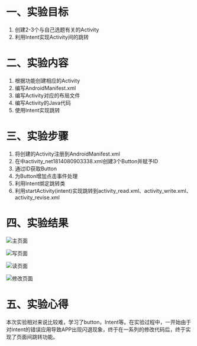 # 一、实验目标

1. 创建2-3个与自己选题有关的Activity
2. 利用Intent实现Activity间的跳转

# 二、实验内容

1. 根据功能创建相应的Activity
2. 编写AndroidManifest.xml
3. 编写Activity对应的布局文件
4. 编写Activity的Java代码
5. 使用Intent实现跳转

# 三、实验步骤

1. 将创建的Activity注册到AndroidManifest.xml
2. 在中activity_net1814080903338.xml创建3个Button并赋予ID
3. 通过ID获取Button
4. 为Button增加点击事件处理
5. 利用Intent绑定跳转类
6. 利用startActivity(intent)实现跳转到activity_read.xml、activity_write.xml、activity_revise.xml

# 四、实验结果

![主页面](https://github.com/guo02/android-labs-2020/blob/master/students/net1814080903338/2.PNG)

![写页面](https://github.com/guo02/android-labs-2020/blob/master/students/net1814080903338/3.PNG)

![读页面](https://github.com/guo02/android-labs-2020/blob/master/students/net1814080903338/4.PNG)

![修改页面](https://github.com/guo02/android-labs-2020/blob/master/students/net1814080903338/5.PNG)

# 五、实验心得
本次实验相对来说比较难，学习了button，Intent等。在实验过程中，一开始由于对Intent的错误应用导致APP出现闪退现象，终于在一系列的修改代码后，终于实现了页面间跳转功能。

